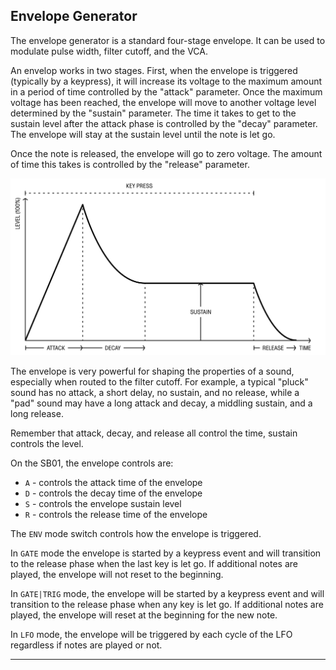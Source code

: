 ## Envelope Generator

The envelope generator is a standard four-stage envelope. It can be used to modulate pulse width, filter cutoff, and the VCA.

An envelop works in two stages. First, when the envelope is triggered (typically by a keypress), it will increase its voltage to the maximum amount in a period of time controlled by the "attack" parameter. Once the maximum voltage has been reached, the envelope will move to another voltage level determined by the "sustain" parameter. The time it takes to get to the sustain level after the attack phase is controlled by the "decay" parameter. The envelope will stay at the sustain level until the note is let go.

Once the note is released, the envelope will go to zero voltage. The amount of time this takes is controlled by the "release" parameter.

<div class="w2/3">

![FIGURE 1.3](assets/adsr.svg)

</div>

The envelope is very powerful for shaping the properties of a sound, especially when routed to the filter cutoff. For example, a typical "pluck" sound has no attack, a short delay, no sustain, and no release, while a "pad" sound may have a long attack and decay, a middling sustain, and a long release.

Remember that attack, decay, and release all control the time, sustain controls the level.

On the SB01, the envelope controls are:

- `A` - controls the attack time of the envelope
- `D` - controls the decay time of the envelope
- `S` - controls the envelope sustain level
- `R` - controls the release time of the envelope

The `ENV` mode switch controls how the envelope is triggered.

In `GATE` mode the envelope is started by a keypress event and will transition to the release phase when the last key is let go. If additional notes are played, the envelope will not reset to the beginning.

In `GATE|TRIG` mode, the envelope will be started by a keypress event and will transition to the release phase when any key is let go. If additional notes are played, the envelope will reset at the beginning for the new note.

In `LFO` mode, the envelope will be triggered by each cycle of the LFO regardless if notes are played or not.

---
